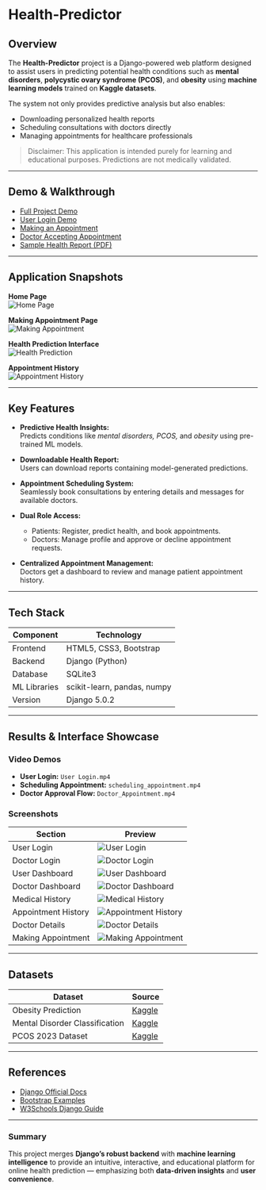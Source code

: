 # Health-Predictor

## Overview  

The **Health-Predictor** project is a Django-powered web platform designed to assist users in predicting potential health conditions such as **mental disorders**, **polycystic ovary syndrome (PCOS)**, and **obesity** using **machine learning models** trained on **Kaggle datasets**.  

The system not only provides predictive analysis but also enables:  
- Downloading personalized health reports  
- Scheduling consultations with doctors directly  
- Managing appointments for healthcare professionals  

> Disclaimer: This application is intended purely for learning and educational purposes. Predictions are not medically validated.

---

## Demo & Walkthrough

- [Full Project Demo](https://drive.google.com/file/d/17LdDk3xNLKat1gTwyN_oYtzfw24Mu4Z8/view?usp=drive_link)  
- [User Login Demo](https://drive.google.com/file/d/1rHWCGADTjRzstfXhcGvZTQyO7OSYUngW/view?usp=drive_link)  
- [Making an Appointment](https://drive.google.com/file/d/1kh7niPdQBwNow_Ap1KDmnJEAk91mdwNE/view?usp=drive_link)  
- [Doctor Accepting Appointment](https://drive.google.com/file/d/1lDUfE2Mg9ffy29hw82hMKu5XsTJDlBhY/view?usp=sharing)  
- [Sample Health Report (PDF)](https://github.com/theiturhs/Online-Health-Prediction-using-Django/files/14802328/Health._.Report.pdf)

---

## Application Snapshots  

**Home Page**  
![Home Page](https://github.com/theiturhs/Online-Health-Prediction-using-Django/assets/96874023/c3b59e38-7a98-4635-96c3-4d93039c7274)

**Making Appointment Page**  
![Making Appointment](https://github.com/theiturhs/Online-Health-Prediction-using-Django/assets/96874023/55c42e6e-9de4-49d2-928b-ae59cd8e6abf)

**Health Prediction Interface**  
![Health Prediction](https://github.com/theiturhs/Online-Health-Prediction-using-Django/assets/96874023/987faee3-1a30-45e6-b048-2fa51aab15fe)

**Appointment History**  
![Appointment History](https://github.com/theiturhs/Online-Health-Prediction-using-Django/assets/96874023/a1c4cbb9-5767-4701-91ce-d180f4675c8d)

---

## Key Features  

- **Predictive Health Insights:**  
  Predicts conditions like *mental disorders, PCOS,* and *obesity* using pre-trained ML models.  

- **Downloadable Health Report:**  
  Users can download reports containing model-generated predictions.  

- **Appointment Scheduling System:**  
  Seamlessly book consultations by entering details and messages for available doctors.  

- **Dual Role Access:**  
  - Patients: Register, predict health, and book appointments.  
  - Doctors: Manage profile and approve or decline appointment requests.  

- **Centralized Appointment Management:**  
  Doctors get a dashboard to review and manage patient appointment history.

---

## Tech Stack  

| Component | Technology |
|------------|-------------|
| Frontend | HTML5, CSS3, Bootstrap |
| Backend | Django (Python) |
| Database | SQLite3 |
| ML Libraries | scikit-learn, pandas, numpy |
| Version | Django 5.0.2 |

---

## Results & Interface Showcase  

### Video Demos
- **User Login:** `User Login.mp4`  
- **Scheduling Appointment:** `scheduling_appointment.mp4`  
- **Doctor Approval Flow:** `Doctor_Appointment.mp4`

### Screenshots
| Section | Preview |
|----------|----------|
| User Login | ![User Login](https://github.com/theiturhs/Online-Health-Prediction-using-Django/assets/96874023/a8f39a5a-37b3-450a-82f1-f25b0dc8d0b4) |
| Doctor Login | ![Doctor Login](https://github.com/theiturhs/Online-Health-Prediction-using-Django/assets/96874023/ef0e1698-8a0b-4549-8bf3-c06093380774) |
| User Dashboard | ![User Dashboard](https://github.com/theiturhs/Online-Health-Prediction-using-Django/assets/96874023/28af519c-123e-48ed-ac84-46717d5cf1a8) |
| Doctor Dashboard | ![Doctor Dashboard](https://github.com/theiturhs/Online-Health-Prediction-using-Django/assets/96874023/04e5432c-c350-4967-a921-45ec1ce359ed) |
| Medical History | ![Medical History](https://github.com/theiturhs/Online-Health-Prediction-using-Django/assets/96874023/d79623e4-69fd-404b-965c-70ade581ae60) |
| Appointment History | ![Appointment History](https://github.com/theiturhs/Online-Health-Prediction-using-Django/assets/96874023/46b27aec-d73c-4eda-a9ef-e566ffbcdd89) |
| Doctor Details | ![Doctor Details](https://github.com/theiturhs/Online-Health-Prediction-using-Django/assets/96874023/b26ca5d7-83fd-4b28-a999-988f8697ce94) |
| Making Appointment | ![Making Appointment](https://github.com/theiturhs/Online-Health-Prediction-using-Django/assets/96874023/907571d0-c591-45d5-a44e-087b5207879c) |

---

## Datasets  

| Dataset | Source |
|----------|---------|
| Obesity Prediction | [Kaggle](https://www.kaggle.com/datasets/mrsimple07/obesity-prediction) |
| Mental Disorder Classification | [Kaggle](https://www.kaggle.com/datasets/cid007/mental-disorder-classification) |
| PCOS 2023 Dataset | [Kaggle](https://www.kaggle.com/datasets/sahilkoli04/pcos2023) |

---

## References  

- [Django Official Docs](https://docs.djangoproject.com/en/5.0/)  
- [Bootstrap Examples](https://getbootstrap.com/docs/4.0/examples/)  
- [W3Schools Django Guide](https://www.w3schools.com/django/)  

---

### Summary  

This project merges **Django’s robust backend** with **machine learning intelligence** to provide an intuitive, interactive, and educational platform for online health prediction — emphasizing both **data-driven insights** and **user convenience**.
